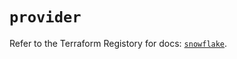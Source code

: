 # `provider`

Refer to the Terraform Registory for docs: [`snowflake`](https://registry.terraform.io/providers/snowflake-labs/snowflake/0.68.1/docs).
